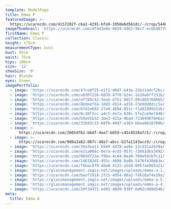 ```yaml
---
template: ModelPage
title: Emma P
featuredImage: >-
  https://ucarecdn.com/4157202f-c6a2-4291-bfa9-1950e6d561dc/-/crop/5446x3219/0,0/-/preview/
imageThumbnail: 'https://ucarecdn.com/df441e8e-8b19-49b2-98c7-ec6bd8776c3f/'
firstName: Emma P
collection: Classic
height: 175cm
measurementType: bust
bust: 85cm
waist: 75cm
hips: 100cm
size: '12'
shoeSize: '9'
hair: Blonde
eyes: Green
imagePortfolio:
  - image: 'https://ucarecdn.com/47ce0f25-e1f2-40d7-b43e-25b11a4cf2bc/'
  - image: 'https://ucarecdn.com/a036f226-6839-47f0-b2ac-1e28abff251b/'
  - image: 'https://ucarecdn.com/ef789c42-5ea5-4751-8927-09c605768665/'
  - image: 'https://ucarecdn.com/86deefda-1dd3-4514-ad16-23e9ddddcc5a/'
  - image: 'https://ucarecdn.com/6f42e692-27a9-4b94-851c-f1481995b31b/'
  - image: 'https://ucarecdn.com/6c30f3cc-a4c5-4e7a-820c-5fe2ce9e7d48/'
  - image: 'https://ucarecdn.com/b9a91b32-1be3-421a-9bad-73384907846a/'
  - image: 'https://ucarecdn.com/31b93c15-68fb-49d7-a363-bbea86287086/'
  - image: >-
      https://ucarecdn.com/26054f61-b6df-4ea7-b859-c45c0528afc5/-/crop/2244x3091/3228,0/-/preview/
  - image: >-
      https://ucarecdn.com/980a3a62-087c-40a7-abcc-b2fa1143acc9/-/crop/791x1359/153,0/-/preview/
  - image: 'https://ucarecdn.com/39a3ea11-b949-4478-ae8e-12cd31a2b39a/'
  - image: 'https://ucarecdn.com/e21a066c-0e7a-4cd3-957c-730d2dba3492/'
  - image: 'https://ucarecdn.com/08dd723e-f9ba-4c44-8ea8-760e561b7c11/'
  - image: 'https://ucarecdn.com/246182d1-455c-4688-8a0b-5476f430bb3e/'
  - image: 'https://ucarecdn.com/f6bac979-dda8-4122-a5dd-0057ae965a21/'
  - image: 'https://glassmanagement.imgix.net/images/uploads/emma-a-1.jpeg'
  - image: 'https://ucarecdn.com/beef1918-2f15-4954-88a2-f4618af4e10a/'
  - image: 'https://glassmanagement.imgix.net/images/uploads/emma-a-5.jpg'
  - image: 'https://glassmanagement.imgix.net/images/uploads/emma-a-4.jpg'
  - image: 'https://ucarecdn.com/28f34371-ed91-40d9-938f-6d02c9d8d546/'
meta:
  title: Emma A
---
```


